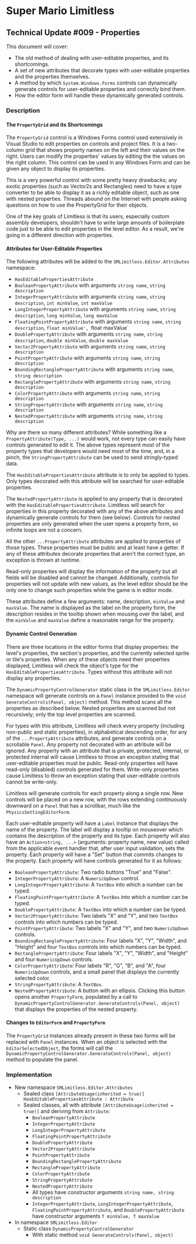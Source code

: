 # Super Mario Limitless

## Technical Update #009 - Properties

This document will cover:
* The old method of dealing with user-editable properties, and its shortcomings.
* A set of new attributes that decorate types with user-editable properties and the properties themselves.
* A method by which `System.Windows.Forms` controls can dynamically generate controls for user-editable properties and correctly bind them.
* How the editor form will handle these dynamically generated controls.

### Description

#### The `PropertyGrid` and its Shortcomings

The `PropertyGrid` control is a Windows Forms control used extensively in Visual Studio to edit properties on controls and project files. It is a two-column grid that shows property names on the left and their values on the right. Users can modify the properties' values by editing the the values on the right column. This control can be used in any Windows Form and can be given any object to display its properties.

This is a very powerful control with some pretty heavy drawbacks; any exotic properties (such as Vector2s and Rectangles) need to have a type converter to be able to display it as a richly editable object, such as one with nested properties. Threads abound on the Internet with people asking questions on how to use the PropertyGrid for their objects.

One of the key goals of Limitless is that its users, especially custom assembly developers, shouldn't have to write large amounts of boilerplate code just to be able to edit properties in the level editor. As a result, we're going in a different direction with properties.

#### Attributes for User-Editable Properties

The following attributes will be added to the `SMLimitless.Editor.Attributes` namespace:

* `HasEditablePropertiesAttribute`
* `BooleanPropertyAttribute` with arguments `string name`, `string description`
* `IntegerPropertyAttribute` with arguments `string name`, `string description`, `int minValue`, `int maxValue`
* `LongIntegerPropertyAttribute` with arguments `string name`, `string description`, `long minValue`, `long maxValue`
* `FloatingPointPropertyAttribute` with arguments `string name`, `string description`, `float minValue', `float maxValue`
* `DoublePropertyAttribute` with arguments `string name`, `string description`, `double minValue`, `double maxValue`
* `Vector2PropertyAttribute` with arguments `string name`, `string description`
* `PointPropertyAttribute` with arguments `string name`, `string description`
* `BoundingRectanglePropertyAttribute` with arguments `string name`, `string description`
* `RectanglePropertyAttribute` with arguments `string name`, `string description`
* `ColorPropertyAttribute` with arguments `string name`, `string description`
* `StringPropertyAttribute` with arguments `string name`, `string description`
* `NestedPropertyAttribute` with arguments `string name`, `string description`

Why are there so many different attributes? While something like a `PropertyAttribute(Type, ...)` would work, not every type can easily have controls generated to edit it. The above types represent most of the property types that developers would need most of the time, and, in a pinch, the `StringPropertyAttribute` can be used to send stringly-typed data.

The `HasEditablePropertiesAttribute` attribute is to only be applied to types. Only types decorated with this attribute will be searched for user-editable properties.

The `NestedPropertyAttribute` is applied to any property that is decorated with the `HasEditablePropertiesAttribute`. Limitless will search for properties in this property decorated with any of the above attributes and dynamically generate controls for them (see below). Controls for nested properties are only generated when the user opens a property form, so infinite loops are not a concern.

All the other `...PropertyAttribute` attributes are applied to properties of those types. These properties must be public and at least have a getter. If any of these attributes decorate properties that aren't the correct type, an exception is thrown at runtime.

Read-only properties will display the information of the property but all fields will be disabled and cannot be changed. Additionally, controls for properties will not update with new values, as the level editor should be the only one to change such properties while the game is in editor mode.

These attributes define a few arguments: name, description, `minValue` and `maxValue`. The name is displayed as the label on the property form, the description resides in the tooltip shown when mousing over the label, and the `minValue` and `maxValue` define a reasonable range for the property.
 
#### Dynamic Control Generation

There are three locations in the editor forms that display properties: the level's properties, the section's properties, and the currently selected sprite or tile's properties. When any of these objects need their properties displayed, Limitless will check the object's type for the `HasEditablePropertiesAttribute`. Types without this attribute will not display any properties.

The `DynamicPropertyControlGenerator` static class in the `SMLimitless.Editor` namespace will generate controls on a `Panel` instance provided to the `void GenerateControls(Panel, object)` method. This method scans all the properties as described below. Nested properties are scanned but not recursively; only the top level properties are scanned.

For types with this attribute, Limitless will check every property (including non-public and static properties), in alphabetical descending order, for any of the `...PropertyAttribute` attributes, and generate controls on a scrollable `Panel`. Any property not decorated with an attribute will be ignored. Any property with an attribute that is private, protected, internal, or protected internal will cause Limitless to throw an exception stating that user-editable properties must be public. Read-only properties will have read-only (disabled) controls generated for them. Write-only properties cause Limitless to throw an exception stating that user-editable controls cannot be write-only.

Limitless will generate controls for each property along a single row. New controls will be placed on a new row, with the rows extending continuously downward on a `Panel` that has a scrollbar, much like the `PhysicsSettingEditorForm`.

Each user-editable property will have a `Label` instance that displays the name of the property. The label will display a tooltip on mouseover which contains the description of the property and its type. Each property will also have an `Action<string, ...>` (arguments: property name, new value) called from the applicable event handler that, after user input validation, sets the property. Each property will have a "Set" button that commits changes to the property. Each property will have controls generated for it as follows:

* `BooleanPropertyAttribute`: Two radio buttons "True" and "False".
* `IntegerPropertyAttribute`: A `NumericUpDown` control.
* `LongIntegerPropertyAttribute`: A `TextBox` into which a number can be typed.
* `FloatingPointPropertyAttribute`: A `TextBox` into which a number can be typed.
* `DoublePropertyAttribute`: A `TextBox` into which a number can be typed.
* `Vector2PropertyAttribute`: Two labels "X" and "Y", and two `TextBox` controls into which numbers can be typed.
* `PointPropertyAttribute`: Two labels "X" and "Y", and two `NumericUpDown` controls.
* `BoundingRectanglePropertyAttribute`: Four labels "X", "Y", "Width", and "Height" and four `TextBox` controls into which numbers can be typed.
* `RectanglePropertyAttribute`: Four labels "X", "Y", "Width", and "Height" and four `NumericUpDown` controls.
* `ColorPropertyAttribute`: Four labels "R", "G", "B", and "A", four `NumericUpDown` controls, and a small panel that displays the currently selected color.
* `StringPropertyAttribute`: A `TextBox`.
* `NestedPropertyAttribute`: A button with an ellipsis. Clicking this button opens another `PropertyForm`, populated by a call to `DynamicPropertyControlGenerator.GenerateControls(Panel, object)` that displays the properties of the nested property.

#### Changes to `EditorForm` and `PropertyForm`

The `PropertyGrid` instances already present in these two forms will be replaced with `Panel` instances. When an object is selected with the `EditorSelectedObject`, the forms will call the `DynamicPropertyControlGenerator.GenerateControls(Panel, object)` method to populate the panel.

### Implementation

* New namespace `SMLimitless.Editor.Attributes`
  * Sealed class `[AttributeUsage(inherited = true)] HasEditablePropertiesAttribute : Attribute`
  * Sealed classes, all with attribute `[AttributeUsage(inherited = true)]` and deriving from `Attribute`:
    * `BooleanPropertyAttribute`
    * `IntegerPropertyAttribute`
    * `LongIntegerPropertyAttribute`
    * `FloatingPointPropertyAttribute`
    * `DoublePropertyAttribute`
    * `Vector2PropertyAttribute`
    * `PointPropertyAttribute`
    * `BoundingRectanglePropertyAttribute`
    * `RectanglePropertyAttribute`
    * `ColorPropertyAttribute`
    * `StringPropertyAttribute`
    * `NestedPropertyAttribute`
    * All types have constructor arguments `string name, string description`
    * `IntegerPropertyAttribute`, `LongIntegerPropertyAttribute`, `FloatingPointPropertyAttribute`, and `DoublePropertyAttribute` have constructor arguments `T minValue, T maxValue`
* In namespace `SMLimitless.Editor`
  * Static class `DynamicPropertyControlGenerator`
    * With static method `void GenerateControls(Panel, object)`